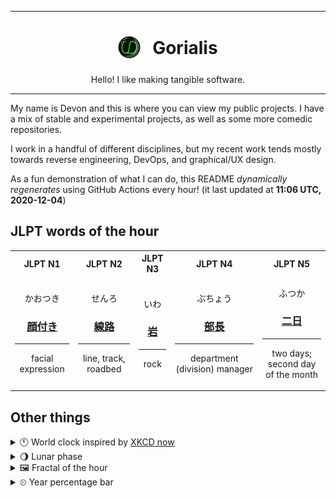 ***

<h1 align="center">
<sub>
    <img src="readme/resources/avatar.png" height="36">
</sub>
&nbsp;
Gorialis
</h1>
<p align="center">
Hello! I like making tangible software.
</p>

***

My name is Devon and this is where you can view my public projects. I have a mix of stable and experimental projects, as well as some more comedic repositories.

I work in a handful of different disciplines, but my recent work tends mostly towards reverse engineering, DevOps, and graphical/UX design.

As a fun demonstration of what I can do, this README *dynamically regenerates* using GitHub Actions every hour! (it last updated at **11:06 UTC, 2020-12-04**)

<h2>JLPT words of the hour</h2>
<table>
    <tr>
        <th>JLPT N1</th>
        <th>JLPT N2</th>
        <th>JLPT N3</th>
        <th>JLPT N4</th>
        <th>JLPT N5</th>
    </tr>
    <tr>
        <td>
            <p align="center">かおつき</p>
            <h3 align="center"><b><a href="https://jisho.org/search/%E9%A1%94%E4%BB%98%E3%81%8D">顔付き</a></b></h3>
            <hr>
            <p align="center">facial expression</p>
        </td>
        <td>
            <p align="center">せんろ</p>
            <h3 align="center"><b><a href="https://jisho.org/search/%E7%B7%9A%E8%B7%AF">線路</a></b></h3>
            <hr>
            <p align="center">line,<wbr> track,<wbr> roadbed</p>
        </td>
        <td>
            <p align="center">いわ</p>
            <h3 align="center"><b><a href="https://jisho.org/search/%E5%B2%A9">岩</a></b></h3>
            <hr>
            <p align="center">rock</p>
        </td>
        <td>
            <p align="center">ぶちょう</p>
            <h3 align="center"><b><a href="https://jisho.org/search/%E9%83%A8%E9%95%B7">部長</a></b></h3>
            <hr>
            <p align="center">department (division) manager</p>
        </td>
        <td>
            <p align="center">ふつか</p>
            <h3 align="center"><b><a href="https://jisho.org/search/%E4%BA%8C%E6%97%A5">二日</a></b></h3>
            <hr>
            <p align="center">two days;<br> second day of the month</p>
        </td>
    </tr>
</table>

<h2>Other things</h2>
<details>
<summary>🕚  World clock inspired by <a href="https://xkcd.com/now">XKCD now</a></summary>

> <img src="generated/now.png" width="512">

</details>
<details>
<summary>🌖 Lunar phase</summary>

The moon is approximately 67.45% through its phase (Waning Gibbous).

</details>
<details>
<summary>&#x1f5bc; Fractal of the hour</summary>

> <img src="generated/fractal.png" width="512">

</details>
<details>
<summary>&#x23f2; Year percentage bar</summary>
<pre><code>2020 [██████████████████▁▁] 92.48%</code></pre>
</details>
